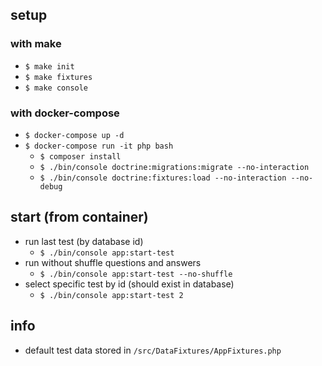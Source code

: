 ## setup  
### with make  
- ```$ make init```
- ```$ make fixtures```
- ```$ make console```
### with docker-compose
- ```$ docker-compose up -d```
- ```$ docker-compose run -it php bash```
  - ```$ composer install```
  - ```$ ./bin/console doctrine:migrations:migrate --no-interaction```
  - ```$ ./bin/console doctrine:fixtures:load --no-interaction --no-debug```

## start (from container)
- run last test (by database id)
  - ```$ ./bin/console app:start-test```
- run without shuffle questions and answers
  - ```$ ./bin/console app:start-test --no-shuffle```
- select specific test by id (should exist in database)
  - ```$ ./bin/console app:start-test 2```

## info
- default test data stored in ```/src/DataFixtures/AppFixtures.php```
